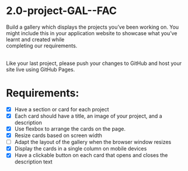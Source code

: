 # 2.0-project-GAL--FAC
Build a gallery which displays the projects you’ve been working on. You might include this in your application website to showcase what you’ve learnt and created while <br>completing our requirements.

<br>Like your last project, please push your changes to GitHub and host your site live using GitHub Pages.
# Requirements: 
- [x] Have a section or card for each project
- [x] Each card should have a title, an image of your project, and a description
- [x] Use flexbox to arrange the cards on the page.
- [x] Resize cards based on screen width
- [ ] Adapt the layout of the gallery when the browser window resizes
- [x] Display the cards in a single column on mobile devices
- [x] Have a clickable button on each card that opens and closes the description text
